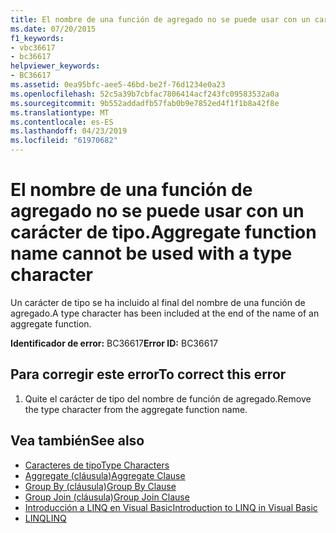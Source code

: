 ```yaml
---
title: El nombre de una función de agregado no se puede usar con un carácter de tipo.
ms.date: 07/20/2015
f1_keywords:
- vbc36617
- bc36617
helpviewer_keywords:
- BC36617
ms.assetid: 0ea95bfc-aee5-46bd-be2f-76d1234e0a23
ms.openlocfilehash: 52c5a39b7cbfac7806414acf243fc09583532a0a
ms.sourcegitcommit: 9b552addadfb57fab0b9e7852ed4f1f1b8a42f8e
ms.translationtype: MT
ms.contentlocale: es-ES
ms.lasthandoff: 04/23/2019
ms.locfileid: "61970682"
---
```

# <a name="aggregate-function-name-cannot-be-used-with-a-type-character"></a><span data-ttu-id="c76b2-102">El nombre de una función de agregado no se puede usar con un carácter de tipo.</span><span class="sxs-lookup"><span data-stu-id="c76b2-102">Aggregate function name cannot be used with a type character</span></span>
<span data-ttu-id="c76b2-103">Un carácter de tipo se ha incluido al final del nombre de una función de agregado.</span><span class="sxs-lookup"><span data-stu-id="c76b2-103">A type character has been included at the end of the name of an aggregate function.</span></span>  
  
 <span data-ttu-id="c76b2-104">**Identificador de error:** BC36617</span><span class="sxs-lookup"><span data-stu-id="c76b2-104">**Error ID:** BC36617</span></span>  
  
## <a name="to-correct-this-error"></a><span data-ttu-id="c76b2-105">Para corregir este error</span><span class="sxs-lookup"><span data-stu-id="c76b2-105">To correct this error</span></span>  
  
1. <span data-ttu-id="c76b2-106">Quite el carácter de tipo del nombre de función de agregado.</span><span class="sxs-lookup"><span data-stu-id="c76b2-106">Remove the type character from the aggregate function name.</span></span>  
  
## <a name="see-also"></a><span data-ttu-id="c76b2-107">Vea también</span><span class="sxs-lookup"><span data-stu-id="c76b2-107">See also</span></span>

- [<span data-ttu-id="c76b2-108">Caracteres de tipo</span><span class="sxs-lookup"><span data-stu-id="c76b2-108">Type Characters</span></span>](../../visual-basic/programming-guide/language-features/data-types/type-characters.md)
- [<span data-ttu-id="c76b2-109">Aggregate (cláusula)</span><span class="sxs-lookup"><span data-stu-id="c76b2-109">Aggregate Clause</span></span>](../../visual-basic/language-reference/queries/aggregate-clause.md)
- [<span data-ttu-id="c76b2-110">Group By (cláusula)</span><span class="sxs-lookup"><span data-stu-id="c76b2-110">Group By Clause</span></span>](../../visual-basic/language-reference/queries/group-by-clause.md)
- [<span data-ttu-id="c76b2-111">Group Join (cláusula)</span><span class="sxs-lookup"><span data-stu-id="c76b2-111">Group Join Clause</span></span>](../../visual-basic/language-reference/queries/group-join-clause.md)
- [<span data-ttu-id="c76b2-112">Introducción a LINQ en Visual Basic</span><span class="sxs-lookup"><span data-stu-id="c76b2-112">Introduction to LINQ in Visual Basic</span></span>](../../visual-basic/programming-guide/language-features/linq/introduction-to-linq.md)
- [<span data-ttu-id="c76b2-113">LINQ</span><span class="sxs-lookup"><span data-stu-id="c76b2-113">LINQ</span></span>](../../visual-basic/programming-guide/language-features/linq/index.md)
